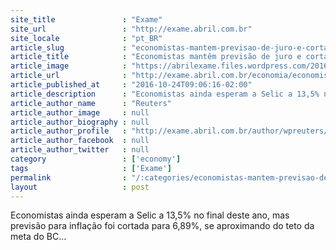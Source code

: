 ```yaml
---
site_title               : "Exame"
site_url                 : "http://exame.abril.com.br"
site_locale              : "pt_BR"
article_slug             : "economistas-mantem-previsao-de-juro-e-cortam-da-inflacao-diz-bc"
article_title            : "Economistas mantêm previsão de juro e cortam da inflação, diz BC"
article_image            : "https://abrilexame.files.wordpress.com/2016/09/size_960_16_9_thinkstockphotos-5149400608.jpg?quality=70&strip=all&w=960"
article_url              : "http://exame.abril.com.br/economia/economistas-mantem-previsao-de-juro-e-cortam-da-inflacao-diz-bc/"
article_published_at     : "2016-10-24T09:06:16-02:00"
article_description      : "Economistas ainda esperam a Selic a 13,5% no final deste ano, mas previsão para inflação foi cortada para 6,89%, se aproximando do teto da meta do BC..."
article_author_name      : "Reuters"
article_author_image     : null
article_author_biography : null
article_author_profile   : "http://exame.abril.com.br/author/wpreuters/"
article_author_facebook  : null
article_author_twitter   : null
category                 : ['economy']
tags                     : ['Exame']
permalink                : "/:categories/economistas-mantem-previsao-de-juro-e-cortam-da-inflacao-diz-bc/"
layout                   : post
---
```


Economistas ainda esperam a Selic a 13,5% no final deste ano, mas previsão para inflação foi cortada para 6,89%, se aproximando do teto da meta do BC...
